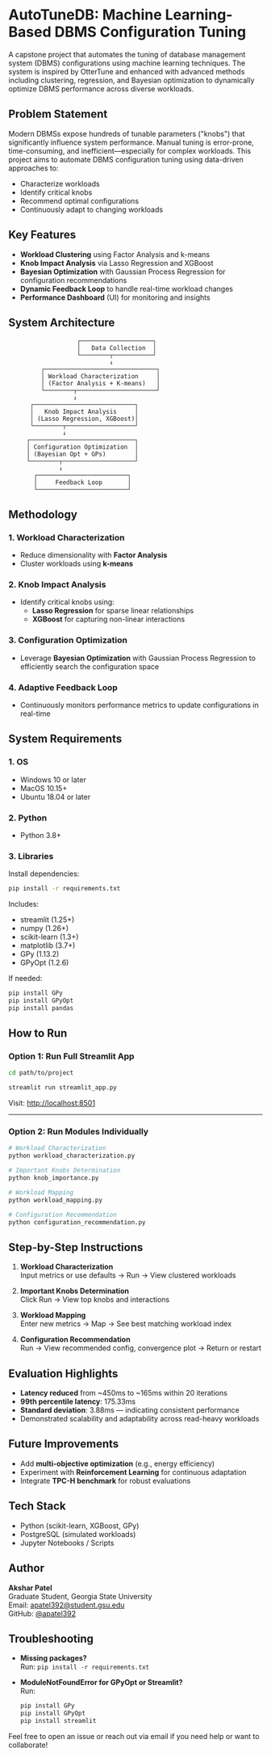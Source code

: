 # AutoTuneDB: Machine Learning-Based DBMS Configuration Tuning

A capstone project that automates the tuning of database management system (DBMS) configurations using machine learning techniques. The system is inspired by OtterTune and enhanced with advanced methods including clustering, regression, and Bayesian optimization to dynamically optimize DBMS performance across diverse workloads.

## Problem Statement

Modern DBMSs expose hundreds of tunable parameters ("knobs") that significantly influence system performance. Manual tuning is error-prone, time-consuming, and inefficient—especially for complex workloads. This project aims to automate DBMS configuration tuning using data-driven approaches to:
- Characterize workloads
- Identify critical knobs
- Recommend optimal configurations
- Continuously adapt to changing workloads

## Key Features

- **Workload Clustering** using Factor Analysis and k-means  
- **Knob Impact Analysis** via Lasso Regression and XGBoost  
- **Bayesian Optimization** with Gaussian Process Regression for configuration recommendations  
- **Dynamic Feedback Loop** to handle real-time workload changes  
- **Performance Dashboard** (UI) for monitoring and insights  

## System Architecture

```
                   ┌────────────────────┐
                   │   Data Collection  │
                   └────────┬───────────┘
                            ↓
         ┌───────────────────────────────┐
         │ Workload Characterization     │
         │ (Factor Analysis + K-means)   │
         └────────┬──────────────────────┘
                  ↓
      ┌────────────────────────────┐
      │   Knob Impact Analysis     │
      │ (Lasso Regression, XGBoost)│
      └────────┬───────────────────┘
               ↓
     ┌─────────────────────────────┐
     │ Configuration Optimization  │
     │ (Bayesian Opt + GPs)        │
     └────────┬────────────────────┘
              ↓
       ┌─────────────────────────┐
       │     Feedback Loop       │
       └─────────────────────────┘
```

## Methodology

### 1. Workload Characterization
- Reduce dimensionality with **Factor Analysis**
- Cluster workloads using **k-means**

### 2. Knob Impact Analysis
- Identify critical knobs using:
  - **Lasso Regression** for sparse linear relationships
  - **XGBoost** for capturing non-linear interactions

### 3. Configuration Optimization
- Leverage **Bayesian Optimization** with Gaussian Process Regression to efficiently search the configuration space

### 4. Adaptive Feedback Loop
- Continuously monitors performance metrics to update configurations in real-time


## System Requirements

### 1. OS
- Windows 10 or later  
- MacOS 10.15+  
- Ubuntu 18.04 or later  

### 2. Python
- Python 3.8+

### 3. Libraries
Install dependencies:
```bash
pip install -r requirements.txt
```

Includes:
- streamlit (1.25+)
- numpy (1.26+)
- scikit-learn (1.3+)
- matplotlib (3.7+)
- GPy (1.13.2)
- GPyOpt (1.2.6)

If needed:
```bash
pip install GPy
pip install GPyOpt
pip install pandas
```

## How to Run

### Option 1: Run Full Streamlit App
```bash
cd path/to/project
```
```bash
streamlit run streamlit_app.py
```

Visit: [http://localhost:8501](http://localhost:8501)

---

### Option 2: Run Modules Individually
```bash
# Workload Characterization
python workload_characterization.py

# Important Knobs Determination
python knob_importance.py

# Workload Mapping
python workload_mapping.py

# Configuration Recommendation
python configuration_recommendation.py
```

## Step-by-Step Instructions

1. **Workload Characterization**  
   Input metrics or use defaults → Run → View clustered workloads

2. **Important Knobs Determination**  
   Click Run → View top knobs and interactions

3. **Workload Mapping**  
   Enter new metrics → Map → See best matching workload index

4. **Configuration Recommendation**  
   Run → View recommended config, convergence plot → Return or restart

## Evaluation Highlights

- **Latency reduced** from ~450ms to ~165ms within 20 iterations  
- **99th percentile latency**: 175.33ms  
- **Standard deviation**: 3.88ms — indicating consistent performance  
- Demonstrated scalability and adaptability across read-heavy workloads

## Future Improvements

- Add **multi-objective optimization** (e.g., energy efficiency)  
- Experiment with **Reinforcement Learning** for continuous adaptation  
- Integrate **TPC-H benchmark** for robust evaluations  

## Tech Stack

- Python (scikit-learn, XGBoost, GPy)  
- PostgreSQL (simulated workloads)  
- Jupyter Notebooks / Scripts  

## Author

**Akshar Patel**  
Graduate Student, Georgia State University  
Email: [apatel392@student.gsu.edu](mailto:apatel392@student.gsu.edu)  
GitHub: [@apatel392](https://github.com/apatel392)

## Troubleshooting

- **Missing packages?**  
  Run: `pip install -r requirements.txt`

- **ModuleNotFoundError for GPyOpt or Streamlit?**  
  Run:
  ```bash
  pip install GPy
  pip install GPyOpt
  pip install streamlit
  ```


Feel free to open an issue or reach out via email if you need help or want to collaborate!
